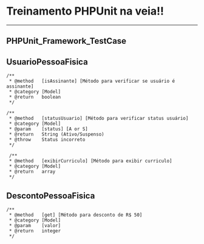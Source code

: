 # Treinamento PHPUnit na veia!!
----------------------------------------------------------------------------

## PHPUnit_Framework_TestCase

## UsuarioPessoaFisica
    
    /**
     * @method   [isAssinante] [Método para verificar se usuário é assinante]
     * @category [Model]
     * @return   boolean
     */
    
    /**
     * @method   [statusUsuario] [Método para verificar status usuário]
     * @category [Model]
     * @param    [status] [A or S]
     * @return   String (Ativo/Suspenso)
     * @throw    Status incorreto
     */

     /**
     * @method   [exibirCurriculo] [Método para exibir curriculo]
     * @category [Model]
     * @return   array
     */
    
## DescontoPessoaFisica

    /**
     * @method   [get] [Método para desconto de R$ 50]
     * @category [Model]
     * @param    [valor]
     * @return   integer
     */
